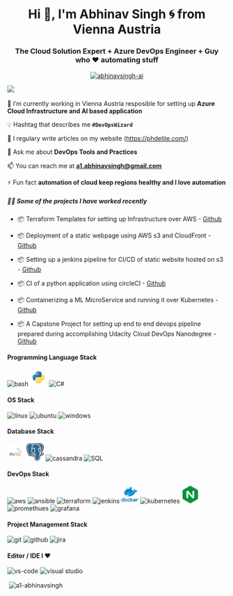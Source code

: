 <h1 align="center">Hi 👋, I'm Abhinav Singh 🌀 from Vienna Austria</h1>
<h3 align="center">The Cloud Solution Expert + Azure DevOps Engineer + Guy who ♥ automating stuff</h3>

<p align="center">
<a href="http://linkedin.com/in/abhinavsingh-ai" target="blank">
  <img align="center" src="https://cdn.jsdelivr.net/npm/simple-icons@3/icons/linkedin.svg" alt="abhinavsingh-ai" width="22px" />
</a>
</p>

![](https://komarev.com/ghpvc/?username=yatharth0045&style=flat-square&color=blue)

🏢 I’m currently working in Vienna Austria resposible for setting up **Azure Cloud Infrastructure and AI based application**

💡 Hashtag that describes me **`#DevOpsWizard`**

📝 I regulary write articles on my website (https://phdelite.com/)

💬 Ask me about **DevOps Tools and Practices**

📫 You can reach me at **a1.abhinavsingh@gmail.com**

⚡ Fun fact **automation of cloud keep regions healthy and I love automation** 

##### 👨‍💻 Some of the projects I have worked recently

- 📦 Terraform Templates for setting up Infrastructure over AWS - [Github](https://github.com/a1-abhinavsingh/terraform-quickstart)

- 📦 Deployment of a static webpage using AWS s3 and CloudFront - [Github](https://github.com/a1-abhinavsingh/s3-cloudFront)

- 📦 Setting up a jenkins pipeline for CI/CD of static website hosted on s3 - [Github](https://github.com/a1-abhinavsingh/static)

- 📦 CI of a python application using circleCI - [Github](https://github.com/a1-abhinavsingh/docker-python-app)

- 📦 Containerizing a ML MicroService and running it over Kubernetes - [Github](https://github.com/a1-abhinavsingh/operationalize-ml-microservice-api)

- 📦 A Capstone Project for setting up end to end devops pipeline prepared during accomplishing Udacity Cloud DevOps Nanodegree - [Github](https://github.com/a1-abhinavsingh/capstone-udacity)   
  
#### Programming Language Stack
<p align="left"><img src="https://www.vectorlogo.zone/logos/gnu_bash/gnu_bash-icon.svg" alt="bash" title="bash" title="bash" width="40" height="40"/>  
  <img src="https://raw.githubusercontent.com/github/explore/80688e429a7d4ef2fca1e82350fe8e3517d3494d/topics/python/python.png" alt="python" title="python" width="40" height="40"/> 
  <img src="https://user-images.githubusercontent.com/60422234/170688907-a4cf0263-d4e9-447d-9b7a-49e56b4a3f10.svg" alt="C#" title="C#" width="40" height="40"/>  
  </p>

#### OS Stack
<p align="left">
  <img src="https://brandlogos.net/wp-content/uploads/2020/03/Linux-logo.png" alt="linux" title="linux" width="40" height="40"/>  
  <img src="https://www.vectorlogo.zone/logos/ubuntu/ubuntu-icon.svg" alt="ubuntu" title="ubuntu" width="40" height="40"/>  
  <img src="https://user-images.githubusercontent.com/60422234/170690440-52d05e8b-4e98-4c8b-a768-8fa7fb210ba9.png" alt="windows" title="windows" width="40" height="40"/>  
</p>

#### Database Stack
<p align="left"><img src="https://raw.githubusercontent.com/github/explore/80688e429a7d4ef2fca1e82350fe8e3517d3494d/topics/mysql/mysql.png" alt="mysql" title="mysql" width="40" height="40"/>  
  <img src="https://raw.githubusercontent.com/github/explore/80688e429a7d4ef2fca1e82350fe8e3517d3494d/topics/postgresql/postgresql.png" alt="postgresql" title="postgresql" width="40" height="40"/>  
  <img src="https://www.vectorlogo.zone/logos/apache_cassandra/apache_cassandra-icon.svg" alt="cassandra" title="cassandra" width="40" height="40"/> 
  <img src="https://user-images.githubusercontent.com/60422234/170691094-4865aadc-8d6b-4fbe-a2da-c92bff0f7eb8.png" alt="SQL" title="SQL" width="40" height="40"/>
</p>

#### DevOps Stack 
<p align="left"><img src="https://www.vectorlogo.zone/logos/amazon_aws/amazon_aws-icon.svg" alt="aws" title="aws" width="40" height="40"/> 
  <img src="https://www.vectorlogo.zone/logos/ansible/ansible-icon.svg" alt="ansible" title="ansible" width="40" height="40"/> 
  <img src="https://www.vectorlogo.zone/logos/terraformio/terraformio-icon.svg" alt="terraform" title="terraform" width="40" height="40"/> 
  <img src="https://www.vectorlogo.zone/logos/jenkins/jenkins-icon.svg" alt="jenkins" title="jenkins" width="40" height="40"/>  
  <img src="https://raw.githubusercontent.com/github/explore/80688e429a7d4ef2fca1e82350fe8e3517d3494d/topics/docker/docker.png" alt="docker" title="docker" width="40" height="40"/>  
  <img src="https://www.vectorlogo.zone/logos/kubernetes/kubernetes-icon.svg" alt="kubernetes" title="kubernetes" width="40" height="40"/>  
  <img src="https://raw.githubusercontent.com/github/explore/85cceaeeaf993ca35664dc37ea24f9237fbbfc14/topics/nginx/nginx.png" alt="nginx" title="nginx" width="40" height="40"/>  
  <img src="https://www.vectorlogo.zone/logos/prometheusio/prometheusio-icon.svg" alt="promethues" title="promethues" width="40" height="40"/> 
  <img src="https://www.vectorlogo.zone/logos/grafana/grafana-icon.svg" alt="grafana" title="grafana" width="40" height="40"/> </p>

#### Project Management Stack
<p align="left"><img src="https://www.vectorlogo.zone/logos/git-scm/git-scm-icon.svg" alt="git" title="git" width="40" height="40"/>  
  <img src="https://www.vectorlogo.zone/logos/github/github-icon.svg" alt="github" title="github" width="40" height="40"/> 
  <img src="https://www.vectorlogo.zone/logos/atlassian_jira/atlassian_jira-icon.svg" alt="jira" title="jira" width="40" height="40"/> 
  </p>

#### Editor / IDE I ♥
<p align="left">
  <img src="https://www.vectorlogo.zone/logos/visualstudio_code/visualstudio_code-icon.svg" alt="vs-code" title="vs-code" width="40" height="40"/>
<img src="https://user-images.githubusercontent.com/60422234/170690790-12066f00-4cf1-42df-99b5-62ee0c9be5c4.png" alt="visual studio" title="visual studio" width="40" height="40"/>
</p>

<p>&nbsp;<img align="center" src="https://github-readme-stats.vercel.app/api?username=abhinavsingh-a1&show_icons=true&hide=stars,issues" alt="a1-abhinavsingh" /></p>
